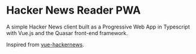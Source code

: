 # Hacker News Reader PWA

A simple Hacker News client built as a Progressive Web App in Typescript with Vue.js and the Quasar front-end framework.

Inspired from [vue-hackernews].

[vue-hackernews]: https://github.com/vuejs/vue-hackernews-2.0
